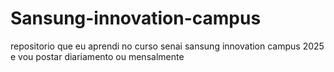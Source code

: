 # Sansung-innovation-campus
repositorio que eu aprendi no curso senai sansung innovation campus 2025
e vou postar diariamento ou mensalmente
